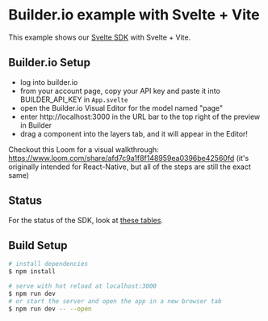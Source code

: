 # Builder.io example with Svelte + Vite

This example shows our [Svelte SDK](/packages/sdks/output/svelte) with Svelte + Vite.

## Builder.io Setup

- log into builder.io
- from your account page, copy your API key and paste it into BUILDER_API_KEY in `App.svelte`
- open the Builder.io Visual Editor for the model named "page"
- enter http://localhost:3000 in the URL bar to the top right of the preview in Builder
- drag a component into the layers tab, and it will appear in the Editor!

Checkout this Loom for a visual walkthrough: https://www.loom.com/share/afd7c9a1f8f148959ea0396be42560fd (it's originally intended for React-Native, but all of the steps are still the exact same)

## Status

For the status of the SDK, look at [these tables](/packages/sdks/README.md#feature-implementation).

## Build Setup

```bash
# install dependencies
$ npm install

# serve with hot reload at localhost:3000
$ npm run dev
# or start the server and open the app in a new browser tab
$ npm run dev -- --open
```
